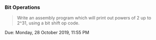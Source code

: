 ### Bit Operations
>Write an assembly program which will print out powers of 2 up to 2^31, using a bit shift op code.

Due: Monday, 28 October 2019, 11:55 PM